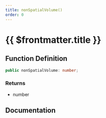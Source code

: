 ```yaml
---
title: nonSpatialVolume()
order: 0
---
```


# {{ $frontmatter.title }}

<!--@include: ./nonSpatialVolume_partial_header.md-->

## Function Definition

```ts
public nonSpatialVolume: number;
```

### Returns

* number

## Documentation

<!--@include: ./nonSpatialVolume_partial_footer.md-->
